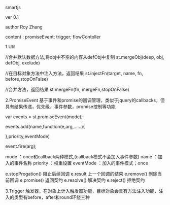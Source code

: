 smartjs 

ver 0.1

author Roy Zhang

content : promiseEvent; trigger; flowContoller

1.Util

//合并默认数据方法,将obj中不空的内容从defObj中复制
st.mergeObj(deep, obj, defObj, exclude)


//在目标对象方法中注入方法，返回结果
st.injectFn(target, name, fn, before,stopOnFalse)

//合并方法，返回结果
st.mergeFn(fn, mergeFn,stopOnFalse)

2.PromiseEvent
基于事件和promise的回调管理，类似于jquery的callbacks，但具有结果传递，优先级，事件参数，promise控制等功能


  var events = st.promiseEvent(mode);
  
  events.add(name,function(e,arg,……){
  
  },priority,eventMode)
  
  event.fire(arg);
  
  mode ：once和callback两种模式,(callback模式不会加入事件参数)
  name ：加入的事件名称
  priority ：权重设置
  eventMode ：加入的事件模式；once
  
  e.stopProgation() 阻止后续回调
  e.result 上一个回调的结果
  e.remove() 删除当前回调
  e.promise() 返回契约
  e.resolve() 解决契约
  e.reject() 拒绝契约

3.Trigger
触发器，在对象上计入触发器功能，目标对象会具有方法注入功能，注入的类型有before，after和round环绕三种




